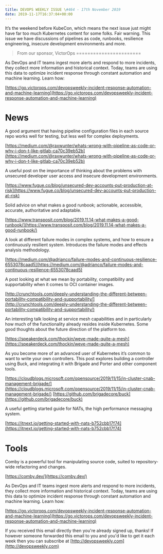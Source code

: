 ```yaml
---
title: DEVOPS WEEKLY ISSUE \#464 - 17th November 2019 
date: 2019-11-17T16:37:04+00:00
---
```


It’s the weekend before KubeCon, which means the next issue just might have far too much Kubernetes content for some folks. Fair warning. This issue we have discussions of pipelines as code, runbooks, resilience engineering, insecure development environments and more.


>From our sponsor, VictorOps
=======================

As DevOps and IT teams ingest more alerts and respond to more incidents, they collect more information and historical context. Today, teams are using this data to optimize incident response through constant automation and machine learning. Learn how:

[https://go.victorops.com/devopsweekly-incident-response-automation-and-machine-learning](https://go.victorops.com/devopsweekly-incident-response-automation-and-machine-learning)


News
====

A good argument that having pipeline configuration files in each source repo works well for testing, but less well for complex deployments.

[https://medium.com/@raxwunter/whats-wrong-with-pipeline-as-code-or-why-i-don-t-like-gitlab-ca70c39eb52b](https://medium.com/@raxwunter/whats-wrong-with-pipeline-as-code-or-why-i-don-t-like-gitlab-ca70c39eb52b)


A useful post on the importance of thinking about the problems with unsecured developer user access and insecure development environments.

[https://www.fugue.co/blog/unsecured-dev-accounts-put-production-at-risk](https://www.fugue.co/blog/unsecured-dev-accounts-put-production-at-risk)


Solid advice on what makes a good runbook; actionable, accessible, accurate, authoritative and adaptable.

[https://www.transposit.com/blog/2019.11.14-what-makes-a-good-runbook/](https://www.transposit.com/blog/2019.11.14-what-makes-a-good-runbook/)


A look at different failure modes in complex systems, and how to ensure a continuously resilient system. Introduces the failure modes and effects analysis methodology.

[https://medium.com/@adrianco/failure-modes-and-continuous-resilience-6553078caad5](https://medium.com/@adrianco/failure-modes-and-continuous-resilience-6553078caad5)


A post looking at what we mean by portability, compatibility and supportability when it comes to OCI container images.

[http://crunchtools.com/deeply-understanding-the-different-between-portability-compatibility-and-supportability/](http://crunchtools.com/deeply-understanding-the-different-between-portability-compatibility-and-supportability/)


An interesting talk looking at service mesh capabilities and in particularly how much of the functionality already resides inside Kubernetes. Some good thoughts about the future direction of the platform too.

[https://speakerdeck.com/thockin/weve-made-quite-a-mesh](https://speakerdeck.com/thockin/weve-made-quite-a-mesh)


As you become more of an advanced user of Kubernetes it’s common to want to write your own controllers. This post explores building a controller using Buck, and integrating it with Brigade and Porter and other component tools.

[https://cloudblogs.microsoft.com/opensource/2019/11/15/in-cluster-cnab-management-brigade/](https://cloudblogs.microsoft.com/opensource/2019/11/15/in-cluster-cnab-management-brigade/)
[https://github.com/brigadecore/buck](https://github.com/brigadecore/buck)


A useful getting started guide for NATs, the high performance messaging system.

[https://itnext.io/getting-started-with-nats-b752cbb17f74](https://itnext.io/getting-started-with-nats-b752cbb17f74)


Tools
=====

Comby is a powerful tool for manipulating source code, suited to repository-wide refactoring and changes.

[https://comby.dev/](https://comby.dev/)



As DevOps and IT teams ingest more alerts and respond to more incidents, they collect more information and historical context. Today, teams are using this data to optimize incident response through constant automation and machine learning. Learn how:

[https://go.victorops.com/devopsweekly-incident-response-automation-and-machine-learning](https://go.victorops.com/devopsweekly-incident-response-automation-and-machine-learning)


If you received this email directly then you're already signed up, thanks! If however someone forwarded this email to you and you'd like to get it each week then you can subscribe at [http://devopsweekly.com](http://devopsweekly.com)

